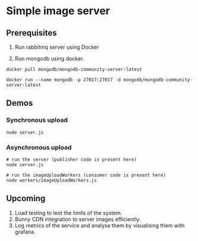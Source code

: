# Simple image server

## Prerequisites

1. Run rabbitmq server using Docker

2. Run mongodb using docker. 
```
docker pull mongodb/mongodb-community-server:latest

docker run --name mongodb -p 27017:27017 -d mongodb/mongodb-community-server:latest
```

## Demos

### Synchronous upload
```
node server.js
```
### Asynchronous upload
```
# run the server (publisher code is present here)
node server.js

# run the imageUploadWorkers (consumer code is present here)
node workers/imageUploadWorkers.js
```


## Upcoming
1. Load testing to test the limits of the system.
2. Bunny CDN integration to server images efficiently.
3. Log metrics of the service and analyse them by visualising them with grafana.
